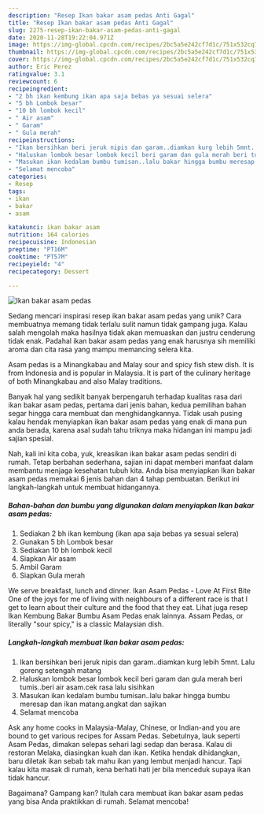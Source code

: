 ```yaml
---
description: "Resep Ikan bakar asam pedas Anti Gagal"
title: "Resep Ikan bakar asam pedas Anti Gagal"
slug: 2275-resep-ikan-bakar-asam-pedas-anti-gagal
date: 2020-11-28T19:22:04.971Z
image: https://img-global.cpcdn.com/recipes/2bc5a5e242cf7d1c/751x532cq70/ikan-bakar-asam-pedas-foto-resep-utama.jpg
thumbnail: https://img-global.cpcdn.com/recipes/2bc5a5e242cf7d1c/751x532cq70/ikan-bakar-asam-pedas-foto-resep-utama.jpg
cover: https://img-global.cpcdn.com/recipes/2bc5a5e242cf7d1c/751x532cq70/ikan-bakar-asam-pedas-foto-resep-utama.jpg
author: Eric Perez
ratingvalue: 3.1
reviewcount: 6
recipeingredient:
- "2 bh ikan kembung ikan apa saja bebas ya sesuai selera"
- "5 bh Lombok besar"
- "10 bh lombok kecil"
- " Air asam"
- " Garam"
- " Gula merah"
recipeinstructions:
- "Ikan bersihkan beri jeruk nipis dan garam..diamkan kurg lebih 5mnt. Lalu goreng setengah matang"
- "Haluskan lombok besar lombok kecil beri garam dan gula merah beri tumis..beri air asam.cek rasa lalu sisihkan"
- "Masukan ikan kedalam bumbu tumisan..lalu bakar hingga bumbu meresap dan ikan matang.angkat dan sajikan"
- "Selamat mencoba"
categories:
- Resep
tags:
- ikan
- bakar
- asam

katakunci: ikan bakar asam 
nutrition: 164 calories
recipecuisine: Indonesian
preptime: "PT16M"
cooktime: "PT57M"
recipeyield: "4"
recipecategory: Dessert

---
```



![Ikan bakar asam pedas](https://img-global.cpcdn.com/recipes/2bc5a5e242cf7d1c/751x532cq70/ikan-bakar-asam-pedas-foto-resep-utama.jpg)

Sedang mencari inspirasi resep ikan bakar asam pedas yang unik? Cara membuatnya memang tidak terlalu sulit namun tidak gampang juga. Kalau salah mengolah maka hasilnya tidak akan memuaskan dan justru cenderung tidak enak. Padahal ikan bakar asam pedas yang enak harusnya sih memiliki aroma dan cita rasa yang mampu memancing selera kita.

Asam pedas is a Minangkabau and Malay sour and spicy fish stew dish. It is from Indonesia and is popular in Malaysia. It is part of the culinary heritage of both Minangkabau and also Malay traditions.

Banyak hal yang sedikit banyak berpengaruh terhadap kualitas rasa dari ikan bakar asam pedas, pertama dari jenis bahan, kedua pemilihan bahan segar hingga cara membuat dan menghidangkannya. Tidak usah pusing kalau hendak menyiapkan ikan bakar asam pedas yang enak di mana pun anda berada, karena asal sudah tahu triknya maka hidangan ini mampu jadi sajian spesial.


Nah, kali ini kita coba, yuk, kreasikan ikan bakar asam pedas sendiri di rumah. Tetap berbahan sederhana, sajian ini dapat memberi manfaat dalam membantu menjaga kesehatan tubuh kita. Anda bisa menyiapkan Ikan bakar asam pedas memakai 6 jenis bahan dan 4 tahap pembuatan. Berikut ini langkah-langkah untuk membuat hidangannya.

<!--inarticleads1-->

##### Bahan-bahan dan bumbu yang digunakan dalam menyiapkan Ikan bakar asam pedas:

1. Sediakan 2 bh ikan kembung (ikan apa saja bebas ya sesuai selera)
1. Gunakan 5 bh Lombok besar
1. Sediakan 10 bh lombok kecil
1. Siapkan  Air asam
1. Ambil  Garam
1. Siapkan  Gula merah


We serve breakfast, lunch and dinner. Ikan Asam Pedas - Love At First Bite One of the joys for me of living with neighbours of a different race is that I get to learn about their culture and the food that they eat. Lihat juga resep Ikan Kembung Bakar Bumbu Asam Pedas enak lainnya. Assam Pedas, or literally &#34;sour spicy,&#34; is a classic Malaysian dish. 

<!--inarticleads2-->

##### Langkah-langkah membuat Ikan bakar asam pedas:

1. Ikan bersihkan beri jeruk nipis dan garam..diamkan kurg lebih 5mnt. Lalu goreng setengah matang
1. Haluskan lombok besar lombok kecil beri garam dan gula merah beri tumis..beri air asam.cek rasa lalu sisihkan
1. Masukan ikan kedalam bumbu tumisan..lalu bakar hingga bumbu meresap dan ikan matang.angkat dan sajikan
1. Selamat mencoba


Ask any home cooks in Malaysia-Malay, Chinese, or Indian-and you are bound to get various recipes for Assam Pedas. Sebetulnya, lauk seperti Asam Pedas, dimakan selepas sehari lagi sedap dan berasa. Kalau di restoran Melaka, diasingkan kuah dan ikan. Ketika hendak dihidangkan, baru diletak ikan sebab tak mahu ikan yang lembut menjadi hancur. Tapi kalau kita masak di rumah, kena berhati hati jer bila menceduk supaya ikan tidak hancur. 

Bagaimana? Gampang kan? Itulah cara membuat ikan bakar asam pedas yang bisa Anda praktikkan di rumah. Selamat mencoba!
